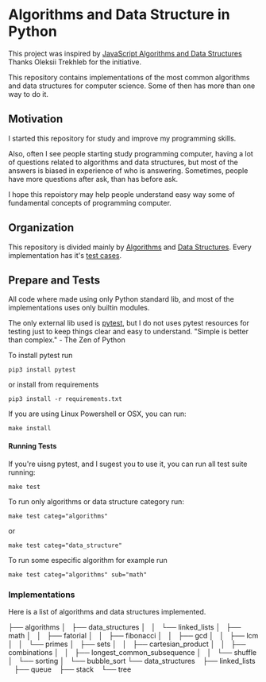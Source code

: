 # Algorithms and Data Structure in Python

This project was inspired by [JavaScript Algorithms and Data Structures](https://github.com/trekhleb/javascript-algorithms/) Thanks Oleksii Trekhleb for the initiative.

This repository contains implementations of the most common algorithms and data structures for computer science. Some of then has more than one way to do it.

## Motivation

I started this repository for study and improve my programming skills. 

Also, often I see people starting study programming computer, having a lot of questions related to algorithms and data structures, but most of the answers is biased in experience of who is answering. Sometimes, people have more questions after ask, than has before ask.

I hope this repoistory may help people understand easy way some of fundamental concepts of programming computer.

## Organization

This repository is divided mainly by [Algorithms](https://github.com/maurobaraldi/python-algorithms/tree/master/algorithms/README.md) and [Data Structures](https://github.com/maurobaraldi/python-algorithms/tree/master/data_structures/README.md). Every implementation has it's [test cases](https://github.com/maurobaraldi/python-algorithms/tree/master/tests).

## Prepare and Tests

All code where made using only Python standard lib, and most of the implementations uses only builtin modules.

The only external lib used is [pytest](https://docs.pytest.org/en/latest/), but I do not uses pytest resources for testing just to keep things clear and easy to understand. "Simple is better than complex." - The Zen of Python

To install pytest run

`pip3 install pytest`

or install from requirements

`pip3 install -r requirements.txt`

If you are using Linux Powershell or OSX, you can run:

`make install`

#### Running Tests

If you're uisng pytest, and I sugest you to use it, you can run all test suite running:

`make test`

To run only algorithms or data structure category run:

`make test categ="algorithms"`

or

`make test categ="data_structure"`

To run some especific algorithm for example run

`make test categ="algorithms" sub="math"`

### Implementations

Here is a list of algorithms and data structures implemented.

├── algorithms
│   ├── data_structures
│   │   └── linked_lists
│   ├── math
│   │   ├── fatorial
│   │   ├── fibonacci
│   │   ├── gcd
│   │   ├── lcm
│   │   └── primes
│   ├── sets
│   │   ├── cartesian_product
│   │   ├── combinations
│   │   ├── longest_common_subsequence
│   │   └── shuffle
│   └── sorting
│       └── bubble_sort
└── data_structures
    ├── linked_lists
    ├── queue
    ├── stack
    └── tree

